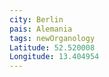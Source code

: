 ```yaml
---
city: Berlin
pais: Alemania
tags: newOrganology
Latitude: 52.520008
Longitude: 13.404954
---
```


[](https://shop.playtronica.com/)